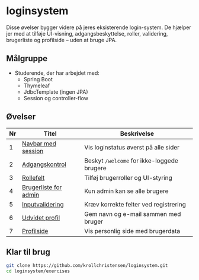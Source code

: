 # loginsystem
Disse øvelser bygger videre på jeres eksisterende login-system. De hjælper jer med at tilføje UI-visning, adgangsbeskyttelse, roller, validering, brugerliste og profilside – uden at bruge JPA.

##  Målgruppe
- Studerende, der har arbejdet med:
  - Spring Boot
  - Thymeleaf
  - JdbcTemplate (ingen JPA)
  - Session og controller-flow

##  Øvelser
| Nr | Titel                                      | Beskrivelse |
|----|--------------------------------------------|-------------|
| 1  | [Navbar med session](01_navbar_session.md) | Vis loginstatus øverst på alle sider |
| 2  | [Adgangskontrol](02_adgangskontrol.md)      | Beskyt `/welcome` for ikke-loggede brugere |
| 3  | [Rollefelt](03_rollefelt.md)                | Tilføj brugerroller og UI-styring |
| 4  | [Brugerliste for admin](04_admin_brugerliste.md) | Kun admin kan se alle brugere |
| 5  | [Inputvalidering](05_input_validering.md)   | Kræv korrekte felter ved registrering |
| 6  | [Udvidet profil](06_udvidet_profil.md)       | Gem navn og e-mail sammen med bruger |
| 7  | [Profilside](07_profilside.md)              | Vis personlig side med brugerdata |



##  Klar til brug
```bash
git clone https://github.com/krollchristensen/loginsystem.git
cd loginsystem/exercises
```



